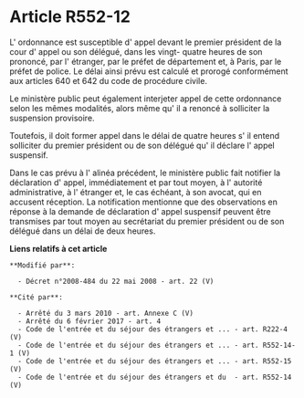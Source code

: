 # Article R552-12

L' ordonnance est susceptible d' appel devant le premier président de la cour d' appel ou son délégué, dans les vingt- quatre
heures de son prononcé, par l' étranger, par le préfet de département et, à Paris, par le préfet de police. Le délai ainsi
prévu est calculé et prorogé conformément aux articles 640 et 642 du code de procédure civile.

Le ministère public peut également interjeter appel de cette ordonnance selon les mêmes modalités, alors même qu' il a
renoncé à solliciter la suspension provisoire. 

Toutefois, il doit former appel dans le délai de quatre heures s' il entend solliciter du premier président ou de son délégué
qu' il déclare l' appel suspensif. 

Dans le cas prévu à l' alinéa précédent, le ministère public fait notifier la déclaration d' appel, immédiatement et par tout
moyen, à l' autorité administrative, à l' étranger et, le cas échéant, à son avocat, qui en accusent réception. La
notification mentionne que des observations en réponse à la demande de déclaration d' appel suspensif peuvent être transmises
par tout moyen au secrétariat du premier président ou de son délégué dans un délai de deux heures.

**Liens relatifs à cet article**

	**Modifié par**:

	  - Décret n°2008-484 du 22 mai 2008 - art. 22 (V)

	**Cité par**:

	  - Arrêté du 3 mars 2010 - art. Annexe C (V)
	  - Arrêté du 6 février 2017 - art. 4
	  - Code de l'entrée et du séjour des étrangers et ... - art. R222-4 (V)
	  - Code de l'entrée et du séjour des étrangers et ... - art. R552-14-1 (V)
	  - Code de l'entrée et du séjour des étrangers et ... - art. R552-15 (V)
	  - Code de l'entrée et du séjour des étrangers et du  - art. R552-14 (V)
